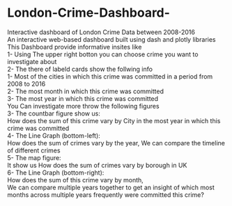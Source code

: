 # London-Crime-Dashboard-
Interactive dashboard of London Crime Data between 2008-2016  <br>
An interactive web-based dashboard built using dash and plotly libraries  <br>
This Dashboard provide informative insites like  <br>
1- Using The upper right botton you can choose crime you want to investigate about  <br>
2- The there of labeld cards show the follwing info  <br>
   1- Most of the cities in which this crime was committed in a period from 2008 to 2016 <br>
   2- The most month in which this crime was committed <br>
   3- The most year in which this crime was committed <br>
You Can investigate more throw the following figures  <br>
3- The countbar figure show us: <br>
   How does the sum of this crime vary by City in the most year in which this crime was committed <br>
4- The Line Graph (bottom-left): <br>
   How does the sum of crimes vary by the year, We can compare the timeline of different crimes <br>
5- The map figure: <br>
   It show us How does the sum of crimes vary by borough in UK  <br>
6- The Line Graph (bottom-right): <br>
   How does the sum of this crime vary by month,  <br>
   We can compare multiple years together to get an insight of which most months across multiple years frequently were committed this crime? <br>
